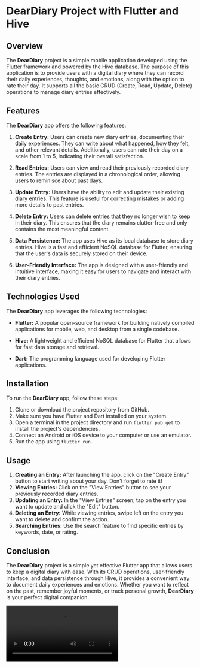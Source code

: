 # DearDiary Project with Flutter and Hive

## Overview

The **DearDiary** project is a simple mobile application developed using the Flutter framework and powered by the Hive database. The purpose of this application is to provide users with a digital diary where they can record their daily experiences, thoughts, and emotions, along with the option to rate their day. It supports all the basic CRUD (Create, Read, Update, Delete) operations to manage diary entries effectively.

## Features

The **DearDiary** app offers the following features:

1. **Create Entry:** Users can create new diary entries, documenting their daily experiences. They can write about what happened, how they felt, and other relevant details. Additionally, users can rate their day on a scale from 1 to 5, indicating their overall satisfaction.

2. **Read Entries:** Users can view and read their previously recorded diary entries. The entries are displayed in a chronological order, allowing users to reminisce about past days.

3. **Update Entry:** Users have the ability to edit and update their existing diary entries. This feature is useful for correcting mistakes or adding more details to past entries.

4. **Delete Entry:** Users can delete entries that they no longer wish to keep in their diary. This ensures that the diary remains clutter-free and only contains the most meaningful content.

5. **Data Persistence:** The app uses Hive as its local database to store diary entries. Hive is a fast and efficient NoSQL database for Flutter, ensuring that the user's data is securely stored on their device.

6. **User-Friendly Interface:** The app is designed with a user-friendly and intuitive interface, making it easy for users to navigate and interact with their diary entries.

## Technologies Used

The **DearDiary** app leverages the following technologies:

- **Flutter:** A popular open-source framework for building natively compiled applications for mobile, web, and desktop from a single codebase.

- **Hive:** A lightweight and efficient NoSQL database for Flutter that allows for fast data storage and retrieval.

- **Dart:** The programming language used for developing Flutter applications.

## Installation

To run the **DearDiary** app, follow these steps:

1. Clone or download the project repository from GitHub.
2. Make sure you have Flutter and Dart installed on your system.
3. Open a terminal in the project directory and run `flutter pub get` to install the project's dependencies.
4. Connect an Android or iOS device to your computer or use an emulator.
5. Run the app using `flutter run`.

## Usage

1. **Creating an Entry:** After launching the app, click on the "Create Entry" button to start writing about your day. Don't forget to rate it!
2. **Viewing Entries:** Click on the "View Entries" button to see your previously recorded diary entries.
3. **Updating an Entry:** In the "View Entries" screen, tap on the entry you want to update and click the "Edit" button.
4. **Deleting an Entry:** While viewing entries, swipe left on the entry you want to delete and confirm the action.
5. **Searching Entries:** Use the search feature to find specific entries by keywords, date, or rating.

## Conclusion

The **DearDiary** project is a simple yet effective Flutter app that allows users to keep a digital diary with ease. With its CRUD operations, user-friendly interface, and data persistence through Hive, it provides a convenient way to document daily experiences and emotions. Whether you want to reflect on the past, remember joyful moments, or track personal growth, **DearDiary** is your perfect digital companion.

<video src="demo.mp4" controls="controls" autoplay="autoplay" loop mute>
